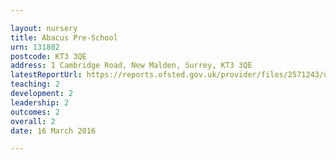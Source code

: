 ```yaml
---

layout: nursery
title: Abacus Pre-School
urn: 131802
postcode: KT3 3QE
address: 1 Cambridge Road, New Malden, Surrey, KT3 3QE
latestReportUrl: https://reports.ofsted.gov.uk/provider/files/2571243/urn/131802.pdf
teaching: 2
development: 2
leadership: 2
outcomes: 2
overall: 2
date: 16 March 2016

---
```

